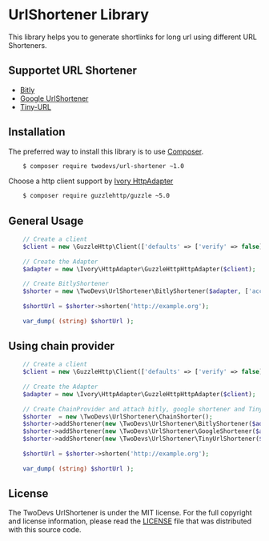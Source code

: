 UrlShortener Library
=========================================

This library helps you to generate shortlinks for long url using different URL Shorteners.

Supportet URL Shortener
-----------------------

* [Bitly](https://bitly.com)
* [Google UrlShortener](http://goo.gl/)
* [Tiny-URL](http://www.tiny-url.info/)

Installation
------------

The preferred way to install this library is to use [Composer](http://getcomposer.org).

```bash
    $ composer require twodevs/url-shortener ~1.0
```

Choose a http client support by [Ivory HttpAdapter](https://github.com/egeloen/ivory-http-adapter)

```bash
    $ composer require guzzlehttp/guzzle ~5.0
```

General Usage
-------------

```php
    // Create a client
    $client = new \GuzzleHttp\Client(['defaults' => ['verify' => false]]);
    
    // Create the Adapter
    $adapter = new \Ivory\HttpAdapter\GuzzleHttpHttpAdapter($client);
    
    // Create BitlyShortener
    $shorter = new \TwoDevs\UrlShortener\BitlyShortener($adapter, ['access_token' => 'your-token']));
    
    $shortUrl = $shorter->shorten('http://example.org');
    
    var_dump( (string) $shortUrl );
```

Using chain provider
-------------

```php
    // Create a client
    $client = new \GuzzleHttp\Client(['defaults' => ['verify' => false]]);
    
    // Create the Adapter
    $adapter = new \Ivory\HttpAdapter\GuzzleHttpHttpAdapter($client);
    
    // Create ChainProvider and attach bitly, google shortener and Tiny-Url
    $shorter  = new \TwoDevs\UrlShortener\ChainShorter();
    $shorter->addShortener(new \TwoDevs\UrlShortener\BitlyShortener($adapter, ['access_token' => 'your-token']));
    $shorter->addShortener(new \TwoDevs\UrlShortener\GoogleShortener($adapter, ['key' => 'your-key']));
    $shorter->addShortener(new \TwoDevs\UrlShortener\TinyUrlShortener($adapter));
    
    $shortUrl = $shorter->shorten('http://example.org');
    
    var_dump( (string) $shortUrl );
```


License
-------

The TwoDevs UrlShortener is under the MIT license. For the full copyright and license information, please read the
[LICENSE](/LICENSE) file that was distributed with this source code.
